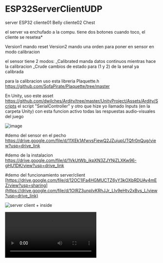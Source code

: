 # ESP32ServerClientUDP
server ESP32 
cliente01 Belly
cliente02 Chest

el server va enchufado a la compu. tiene dos botones
cuando toco, el cliente se resetea*

Version1 mando reset 
Version2 mando una orden para poner en sensor en modo calibracion

el sensor tiene 2 modos: 
_Calibrated manda datos continuos mientras hace la calibracion 
_Crude cambios de estado para (1 y 2) de la senal ya calibrada

para la calibracion uso esta libreria Plaquette.h
https://github.com/SofaPirate/Plaquette/tree/master

En Unity, uso este asset https://github.com/dwilches/Ardity/tree/master/UnityProject/Assets/Ardity/Scripts
el script "SerialController"
y otro que hize yo llamado Inputs (en la carpeta Unity)
con esta funcion activo todas las respuestas audio-visuales del juego

![image](https://github.com/YESI360/ESP32ServerClientUDP/assets/41321821/79df5078-6c7f-4571-ac49-eb41573f0ce9)

#demo del sensor en el pecho
https://drive.google.com/file/d/11XEk1AfwvsFiewQ2JZujupUTQfr0nQug/view?usp=drive_link

#demo de la instalacion
https://drive.google.com/file/d/1VkUtWb_ikpXN3ZJYNjZLXKw96-gHU1DK/view?usp=drive_link

#demo del funcionamiento server/client
[https://drive.google.com/file/d/12OC1lFa4HGMUCTZ6yY3kOXbRDUAy4mEZ/view?usp=sharing](https://drive.google.com/file/d/1OIRZ3unpIvKRhJJr_Llv9eHtv2xBvs_L/view?usp=drive_link)


![server client + inside](https://user-images.githubusercontent.com/41321821/205462976-2d1d24ca-24ab-4deb-bcf2-380d6776a7ac.jpg)

![sensorv4](https://media.giphy.com/media/v1.Y2lkPTc5MGI3NjExMG91Z2Z0Y2N1cHYxZG03b3Zsajh4b3VkeDFmc3R2NzFwa3J6OHM1eiZlcD12MV9pbnRlcm5hbF9naWZfYnlfaWQmY3Q9Zw/hp0cSpJAWCZ881lewp/giphy.mp4)

